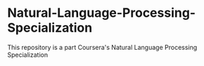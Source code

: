 # Natural-Language-Processing-Specialization
This repository is a part Coursera's Natural Language Processing Specialization 
